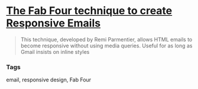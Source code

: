 # [The Fab Four technique to create Responsive Emails](https://medium.freecodecamp.com/the-fab-four-technique-to-create-responsive-emails-without-media-queries-baf11fdfa848#.lykn98x4r)

> This technique, developed by Remi Parmentier, allows HTML emails to become responsive without using media queries. Useful for as long as Gmail insists on inline styles

### Tags

email, responsive design, Fab Four